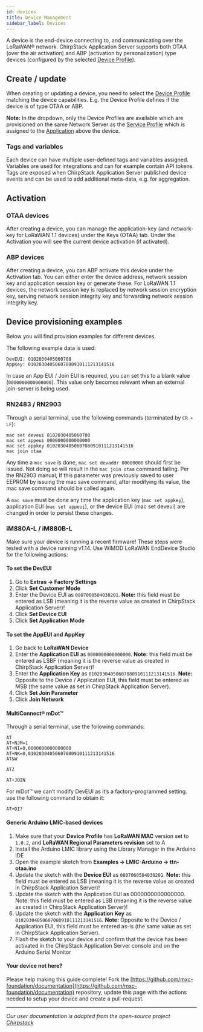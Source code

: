 ```yaml
---
id: devices
title: Device Management
sidebar_label: Devices
---
```


A device is the end-device connecting to, and communicating over the LoRaWAN® network. ChirpStack Application Server supports both OTAA (over the air activation) and ABP (activation by personalization) type devices (configured by the selected [Device Profile](userDeviceProfiles.md)).

## Create / update

When creating or updating a device, you need to select the [Device Profile](userDeviceProfiles.md) matching the device capabilities. E.g. the Device Profile defines if the device is of type OTAA or ABP.

**Note:** In the dropdown, only the Device Profiles are available which are provisioned on the same Network Server as the [Service Profile](userServiceProfiles.md) which is assigned to the [Application](userApplications.md) above the device.

### Tags and variables

Each device can have multiple user-defined tags and variables assigned. Variables are used for integrations and can for example contain API tokens. Tags are exposed when ChirpStack Application Server published device events and can be used to add additional meta-data, e.g. for aggregation.

## Activation

### OTAA devices

After creating a device, you can manage the application-key (and network-key for LoRaWAN 1.1 devices) under the Keys (OTAA) tab. Under the Activation you will see the current device activation (if activated).

### ABP devices

After creating a device, you can ABP activate this device under the Activation tab. You can either enter the device address, network session key and application session key or generate these. For LoRaWAN 1.1 devices, the network session key is replaced by network session encryption key, serving network session integrity key and forwarding network session integrity key.

## Device provisioning examples

Below you will find provision examples for different devices.

The following example data is used:

```
DevEUI: 0102030405060708
AppKey: 01020304050607080910111213141516
```

In case an App EUI / Join EUI is required, you can set this to a blank value (`0000000000000000`). This value only becomes relevant when an external join-server is being used.

### RN2483 / RN2903

Through a serial terminal, use the following commands (terminated by `CR + LF`):

```
mac set deveui 0102030405060708
mac set appeui 0000000000000000
mac set appkey 01020304050607080910111213141516
mac join otaa
```

Any time a `mac save` is done, `mac set devaddr 00000000` should first be issued. Not doing so will result in the `mac join otaa` command failing. Per the RN2903 manual, If this parameter was previously saved to user EEPROM by issuing the mac save command, after modifying its value, the mac save command should be called again.

A `mac save` must be done any time the application key (`mac set appkey`), application EUI (`mac set appeui`), or the device EUI (mac set deveui) are changed in order to persist these changes.

### iM880A-L / iM880B-L

Make sure your device is running a recent firmware! These steps were tested with a device running v1.14. Use WiMOD LoRaWAN EndDevice Studio for the following actions:

#### To set the DevEUI

1. Go to **Extras -> Factory Settings**
2. Click **Set Customer Mode**
3. Enter the Device EUI as `0807060504030201`. **Note:** this field must be entered as LSB (meaning it is the reverse value as created in ChirpStack Application Server)!
4. Click **Set Device EUI**
5. Click **Set Application Mode**

#### To set the AppEUI and AppKey

1. Go back to **LoRaWAN Device**
2. Enter the **Application EUI** as `0000000000000000`. **Note:** this field must be entered as LSBF (meaning it is the reverse value as created in ChirpStack Application Server)!
3. Enter the **Application Key** as `01020304050607080910111213141516`. **Note:** Opposite to the Device / Application EUI, this field must be entered as MSB (the same value as set in ChirpStack Application Server).
4. Click **Set Join Parameter**
5. Click **Join Network**

#### MultiConnect® mDot™

Through a serial terminal, use the following commands:

```
AT
AT+NJM=1
AT+NI=0,0000000000000000
AT+NK=0,01020304050607080910111213141516
AT&W

ATZ

AT+JOIN
```

For mDot™ we can’t modify DevEUI as it’s a factory-programmed setting. use the following command to obtain it:

`AT+DI?`

#### Generic Arduino LMIC-based devices

1. Make sure that your **Device Profile** has **LoRaWAN MAC** version set to `1.0.2`, and **LoRaWAN Regional Parameters revision** set to A
2. Install the Arduino LMIC library using the Library Manager in the Arduino IDE
3. Open the example sketch from **Examples -> LMIC-Arduino -> ttn-otaa.ino**
4. Update the sketch with the **Device EUI** as `0807060504030201`. **Note:** this field must be entered as LSB (meaning it is the reverse value as created in ChirpStack Application Server)!
5. Update the sketch with the Application EUI as 0000000000000000. Note: this field must be entered as LSB (meaning it is the reverse value as created in ChirpStack Application Server)!
6. Update the sketch with the **Application Key** as `01020304050607080910111213141516`. **Note:** Opposite to the Device / Application EUI, this field must be entered as-is (the same value as set in ChirpStack Application Server).
7. Flash the sketch to your device and confirm that the device has been activated in the ChirpStack Application Server console and on the Arduino Serial Monitor

#### Your device not here?

Please help making this guide complete! Fork the [https://github.com/mxc-foundation/documentation](https://github.com/mxc-foundation/documentation) repository, update this page with the actions needed to setup your device and create a pull-request.

---

_Our user documentation is adapted from the open-source project [Chirpstack](https://www.chirpstack.io/application-server/)_
